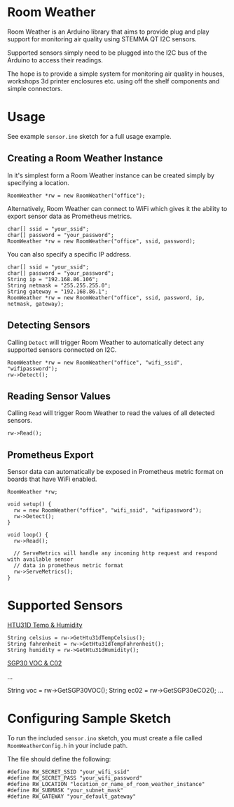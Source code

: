 # Room Weather

Room Weather is an Arduino library that aims to provide plug and play support for monitoring air quality using STEMMA QT I2C sensors.

Supported sensors simply need to be plugged into the I2C bus of the Arduino to access their readings.

The hope is to provide a simple system for monitoring air quality in houses, workshops 3d printer enclosures etc. using off the shelf components and simple connectors.

# Usage

See example `sensor.ino` sketch for a full usage example.

## Creating a Room Weather Instance

In it's simplest form a Room Weather instance can be created simply by specifying a location.

```
RoomWeather *rw = new RoomWeather("office");
```

Alternatively, Room Weather can connect to WiFi which gives it the ability to export sensor data as Prometheus metrics.

```
char[] ssid = "your_ssid";
char[] password = "your_password";
RoomWeather *rw = new RoomWeather("office", ssid, password);
```

You can also specify a specific IP address.

```
char[] ssid = "your_ssid";
char[] password = "your_password";
String ip = "192.168.86.106";
String netmask = "255.255.255.0";
String gateway = "192.168.86.1";
RoomWeather *rw = new RoomWeather("office", ssid, password, ip, netmask, gateway);
```

## Detecting Sensors

Calling `Detect` will trigger Room Weather to automatically detect any supported sensors connected on I2C.

```
RoomWeather *rw = new RoomWeather("office", "wifi_ssid", "wifipassword");
rw->Detect();
```

## Reading Sensor Values
Calling `Read` will trigger Room Weather to read the values of all detected sensors.

```
rw->Read();
```

## Prometheus Export

Sensor data can automatically be exposed in Prometheus metric format on boards that have WiFi enabled.

```
RoomWeather *rw;

void setup() {
  rw = new RoomWeather("office", "wifi_ssid", "wifipassword");
  rw->Detect();
}

void loop() {
  rw->Read();

  // ServeMetrics will handle any incoming http request and respond with available sensor 
  // data in prometheus metric format
  rw->ServeMetrics();
}
```

# Supported Sensors

[HTU31D Temp & Humidity](https://www.adafruit.com/product/4832)

```
String celsius = rw->GetHtu31dTempCelsius();
String fahrenheit = rw->GetHtu31dTempFahrenheit();
String humidity = rw->GetHtu31dHumidity();
```
[SGP30 VOC & C02](https://www.adafruit.com/product/3709)

...

String voc = rw->GetSGP30VOC();
String ec02 = rw->GetSGP30eCO2();
...

# Configuring Sample Sketch

To run the included `sensor.ino` sketch, you must create a file called `RoomWeatherConfig.h` in your include path.

The file should define the following:

```
#define RW_SECRET_SSID "your_wifi_ssid"
#define RW_SECRET_PASS "your_wifi_password"
#define RW_LOCATION "location_or_name_of_room_weather_instance"
#define RW_SUBMASK "your_subnet_mask"
#define RW_GATEWAY "your_default_gateway"
```